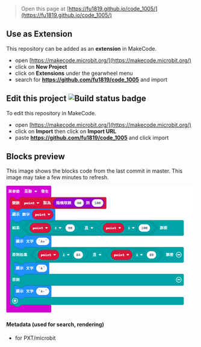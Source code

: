 
> Open this page at [https://fu1819.github.io/code_1005/](https://fu1819.github.io/code_1005/)

## Use as Extension

This repository can be added as an **extension** in MakeCode.

* open [https://makecode.microbit.org/](https://makecode.microbit.org/)
* click on **New Project**
* click on **Extensions** under the gearwheel menu
* search for **https://github.com/fu1819/code_1005** and import

## Edit this project ![Build status badge](https://github.com/fu1819/code_1005/workflows/MakeCode/badge.svg)

To edit this repository in MakeCode.

* open [https://makecode.microbit.org/](https://makecode.microbit.org/)
* click on **Import** then click on **Import URL**
* paste **https://github.com/fu1819/code_1005** and click import

## Blocks preview

This image shows the blocks code from the last commit in master.
This image may take a few minutes to refresh.

![A rendered view of the blocks](https://github.com/fu1819/code_1005/raw/master/.github/makecode/blocks.png)

#### Metadata (used for search, rendering)

* for PXT/microbit
<script src="https://makecode.com/gh-pages-embed.js"></script><script>makeCodeRender("{{ site.makecode.home_url }}", "{{ site.github.owner_name }}/{{ site.github.repository_name }}");</script>
